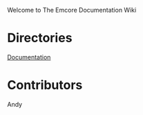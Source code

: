 <!-- TITLE: Home -->
<!-- SUBTITLE: This Page Will List Out Some of the Directories -->

Welcome to The Emcore Documentation Wiki

# Directories
[Documentation](/documentation)

# Contributors
Andy